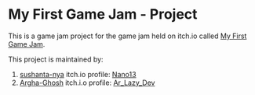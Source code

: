 # My First Game Jam - Project

This is a game jam project for the game jam held on itch.io called [My First Game Jam](https://itch.io/jam/my-first-game-jam-winter-2023).

This project is maintained by:
1. [sushanta-nya](https://github.com/sushanta-nya) itch.io profile: [Nano13](https://itch.io/profile/nano13)
2. [Argha-Ghosh](https://github.com/Argha-Ghosh) itch.i.o profile: [Ar_Lazy_Dev](https://itch.io/profile/ar-lazy-dev)

